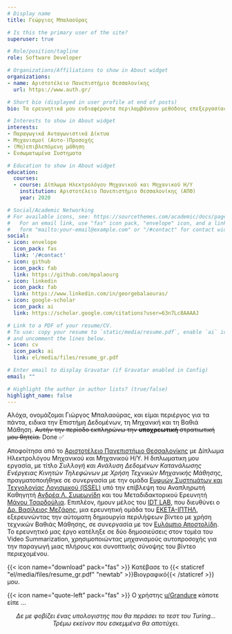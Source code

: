 ```yaml
---
# Display name
title: Γεώργιος Μπαλαούρας

# Is this the primary user of the site?
superuser: true

# Role/position/tagline
role: Software Developer

# Organizations/Affiliations to show in About widget
organizations:
- name: Αριστοτέλειο Πανεπιστήμιο Θεσσαλονίκης
  url: https://www.auth.gr/

# Short bio (displayed in user profile at end of posts)
bio: Τα ερευνητικά μου ενδιαφέροντα περιλαμβάνουν μεθόδους επεξεργασίας και ανάλυσης πολυμέσων.

# Interests to show in About widget
interests:
- Παραγωγικά Ανταγωνιστικά Δίκτυα
- Μηχανισμοί (Αυτο-)Προσοχής
- (Μη)επιβλεπόμενη μάθηση
- Ενσωματωμένα Συστηματα

# Education to show in About widget
education:
  courses:
  - course: Δίπλωμα Ηλεκτρολόγου Μηχανικού και Μηχανικού Η/Υ
    institution: Αριστοτέλειο Πανεπιστήμιο Θεσσαλονίκης (ΑΠΘ)
    year: 2020

# Social/Academic Networking
# For available icons, see: https://sourcethemes.com/academic/docs/page-builder/#icons
#   For an email link, use "fas" icon pack, "envelope" icon, and a link in the
#   form "mailto:your-email@example.com" or "/#contact" for contact widget.
social:
- icon: envelope
  icon_pack: fas
  link: '/#contact'
- icon: github
  icon_pack: fab
  link: https://github.com/mpalaourg
- icon: linkedin
  icon_pack: fab
  link: https://www.linkedin.com/in/georgebalaouras/
- icon: google-scholar
  icon_pack: ai
  link: https://scholar.google.com/citations?user=63n7Lc8AAAAJ

# Link to a PDF of your resume/CV.
# To use: copy your resume to `static/media/resume.pdf`, enable `ai` icons in `params.toml`, 
# and uncomment the lines below.
- icon: cv
  icon_pack: ai
  link: el/media/files/resume_gr.pdf

# Enter email to display Gravatar (if Gravatar enabled in Config)
email: ""

# Highlight the author in author lists? (true/false)
highlight_name: false
---
```


Αλόχα, ονομάζομαι Γιώργος Μπαλαούρας, και είμαι περιέργος για τα πάντα, ειδικα την Επιστήμη Δεδομένων, τη Μηχανική και τη Βαθιά Μάθηση. ~~Αυτήν την περίοδο εκπληρώνω την **υποχρεωτική** στρατιωτική μου θητεία.~~ Done ✅

Αποφοίτησα από το [Αριστοτέλειο Πανεπιστήμιο Θεσσαλονίκης](https://www.auth.gr) με Δίπλωμα Ηλεκτρολόγου Μηχανικού και Μηχανικού Η/Υ. Η διπλωματικη μου εργασία, με τίτλο *Συλλογή και Ανάλυση Δεδομένων Κατανάλωσης Ενέργειας Κινητών Τηλεφώνων με Χρήση Τεχνικών Μηχανικής Μάθησης*, πραγματοποιήθηκε σε συνεργασία με την ομάδα [Ευφυών Συστημάτων και Τεχνολογίας Λογισμικού (ISSEL)](https://issel.ee.auth.gr/) υπό την επίβλεψη του Αναπληρωτή Καθηγητή [Ανδρέα Λ. Συμεωνίδη](https://issel.ee.auth.gr/proswpiko/andreas-l-symeonidis/) και του Μεταδιδακτορικού Ερευνητή [Μάνου Τσαρδούλια](https://issel.ee.auth.gr/staff/emmanouil-manos-tsardoulias/). Επιπλέον, ήμουν μέλος του [IDT LAB](http://idt.iti.gr/), που διευθύνει ο [Δρ. Βασίλειος Μεζάρης](https://www.iti.gr/~bmezaris/), μια ερευνητική ομάδα του [ΕΚΕΤΑ-ΙΠΤΗΛ](https://www.iti.gr/iti/), εξερευνώντας την αύτοματη δημιουργία περιλήψεων βίντεο με χρήση τεχνικών Βαθιάς Μάθησης, σε συνεργασία με τον [Ευλάμπιο Αποστολίδη](https://www.iti.gr/iti/people/%ce%b1%cf%80%ce%bf%cf%83%cf%84%ce%bf%ce%bb%ce%af%ce%b4%ce%b7%cf%82-%ce%b5%cf%85%ce%bb%ce%ac%ce%bc%cf%80%ce%b9%ce%bf%cf%82/). Το ερευνητικό μας έργο κατέληξε σε δύο δημοσιεύσεις στον τομέα του Video Summarization, χρησιμοποιώντας μηχανισμούς αυτοπροσοχής για την παραγωγή μιας πλήρους και συνοπτικής σύνοψης του βίντεο περιεχομένου.

{{< icon name="download" pack="fas" >}} Κατέβασε το {{< staticref "el/media/files/resume_gr.pdf" "newtab" >}}Βιογραφικό{{< /staticref >}} μου.

{{< icon name="quote-left" pack="fas" >}} Ο χρήστης <a href="https://tinyurl.com/reddit-turing-test">u/Grandure</a> κάποτε είπε ...
<div style="text-align: center">
<i>Δε με φοβίζει ένας υπολογιστης που θα περάσει το τεστ του Turing... Τρέμω εκείνον που εσκεμμένα θα αποτύχει. </i> </div>
